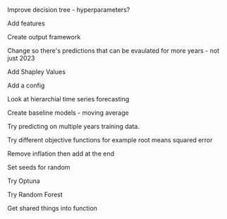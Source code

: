 ## 

Improve decision tree - hyperparameters?

Add features

Create output framework 

Change so there's predictions that can be evaulated for more years - not just 2023

Add Shapley Values

Add a config

Look at hierarchial time series forecasting 

Create baseline models - moving average

Try predicting on multiple years training data.

Try different objective functions for example root means squared error

Remove inflation then add at the end 

Set seeds for random

Try Optuna

Try Random Forest

Get shared things into function